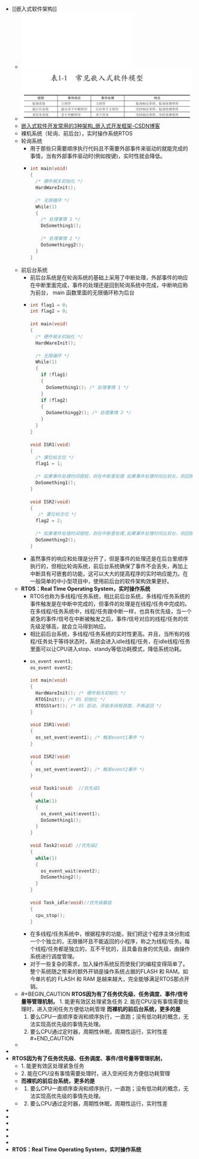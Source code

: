 - [[嵌入式软件架构]]
	- ![嵌入式实时操作系统原理与最佳实践_刘旭明Anna’s_Archive.pdf](../assets/嵌入式实时操作系统原理与最佳实践_(电子与嵌入式系统设计丛书)_--_刘旭明_--_9787111476078_--_89d693b4550f625d461dae8a88ee5baa_--_Anna’s_Archive_1718630097688_0.pdf)
	- ![image.png](../assets/image_1718630490152_0.png)
	- [嵌入式软件开发常用的3种架构_嵌入式开发框架-CSDN博客](https://blog.csdn.net/an520_/article/details/124877026)
	- 裸机系统（轮询、前后台），实时操作系统RTOS
	- 轮询系统
		- 用于那些只需要顺序执行代码且不需要外部事件来驱动的就能完成的事情，当有外部事件驱动时(例如按键)，实时性就会降低。
		- ```c
		  int main(void)
		  {   
		    /* 硬件相关初始化 */  
		    HardWareInit();  
		    
		    /* 无限循环 */  
		    While(1) 
		    {       
		      /* 处理事情 1 */     
		      DoSomething1();     
		      
		      /* 处理事情 2 */    
		      DoSomethingg2();  
		    }
		  }
		  ```
	- 前后台系统
		- 前后台系统是在轮询系统的基础上采用了中断处理，外部事件的响应在中断里面完成，事件的处理还是回到轮询系统中完成，中断响应称为前台， main 函数里面的无限循环称为后台
		- ```c
		  int flag1 = 0;
		  int flag2 = 0;
		  
		  int main(void)
		  {	
		    /* 硬件相关初始化 */
		    HardWareInit(); 
		    
		    /* 无限循环 */
		    While(1)
		    {
		      if (flag1)
		      {  
		        DoSomething1(); /* 处理事情 1 */
		      }
		      if (flag2) 
		      {  
		        DoSomethingg2(); /* 处理事情 2 */
		      }
		    }
		  }
		  
		  void ISR1(void)
		  {     
		    /* 置位标志位 */   
		    flag1 = 1;  
		    
		    /* 如果事件处理时间很短，则在中断里处理 如果事件处理时间比较长，则回到后台 */   
		    DoSomething1();
		  }
		  
		  void ISR2(void)
		  {    
		     /* 置位标志位 */
		    flag2 = 2;   
		    
		    /* 如果事件处理时间很短，则在中断里处理,如果事件处理时间比较长，则回到后台*/   
		    DoSomething2();
		  }
		  
		  ```
		- 虽然事件的响应和处理是分开了，但是事件的处理还是在后台里顺序执行的，但相比轮询系统，前后台系统确保了事件不会丢失，再加上中断具有可嵌套的功能，这可以大大的提高程序的实时响应能力。在一般简单的中小型项目中，使用前后台的软件架构效果更好。
	- **RTOS：Real Time Operating System，实时操作系统**
		- RTOS也称为多线程/任务系统，相比前后台系统，多线程/任务系统的事件触发是在中断中完成的，但事件的处理是在线程/任务中完成的。在多线程/任务系统中，线程/任务跟中断一样，也具有优先级，当一个紧急的事件/信号在中断被触发之后，事件/信号对应的线程/任务的优先级足够高，就会立马得到响应。
		- 相比前后台系统，多线程/任务系统的实时性更高。并且，当所有的线程/任务处于等待状态时，系统会进入idle线程/任务，在idle线程/任务里面可以让CPU进入stop、standy等低功耗模式，降低系统功耗。
		- ```c
		  os_event event1;
		  os_event event2;
		  
		  int main(void)
		  {   
		    HardWareInit(); /* 硬件相关初始化 */   
		    RTOSInit(); /* OS 初始化 */   
		    RTOSStart(); /* OS 启动，开始多线程调度，不再返回 */
		  }
		  
		  void ISR1(void)
		  { 
		    os_set_event(event1); /* 触发event1事件 */
		  }
		  
		  void ISR2(void)
		  {   
		    os_set_event(event2); /* 触发event2事件 */
		  }
		  
		  void Task1(void)  //优先级1
		  {  
		    while(1)  
		    {      
		      os_event_wait(event1);   
		      DoSomething1();  
		    }
		  }
		  
		  void Task2(void) //优先级2
		  {  
		    while(1)  
		    {     
		      os_event_wait(event2);     
		      DoSomething2();  
		    }
		  }
		  
		  void Task_idle(void)//优先级最低
		  {  
		    cpu_stop();
		  }
		  ```
		- 在多线程/任务系统中，根据程序的功能，我们把这个程序主体分割成一个个独立的，无限循环且不能返回的小程序，称之为线程/任务。每个线程/任务都是独立的，互不干扰的，且具备自身的优先级，由操作系统进行调度管理。
		- 对于一些复杂的需求，加入操作系统反而使我们的编程变得简单了。整个系统随之带来的额外开销是操作系统占据的FLASH 和 RAM。如今单片机的 FLASH 和 RAM 是越来越大，完全能够满足RTOS那点开销。
	- #+BEGIN_CAUTION
	  **RTOS因为有了任务优先级、任务调度、事件/信号量等管理机制，**
	  	1. 能更有效区处理紧急任务
	  	2. 能在CPU没有事情需要处理时，进入空闲任务方便低功耗管理
	  **而裸机的前后台系统，更多的是**
	  	1. 要么CPU一直顺序查询和顺序执行，一直跑；没有低功耗的概念，无法实现高优先级的事情先处理。
	  	2. 要么CPU通过定时器，周期性休眠，周期性运行，实时性差
	  #+END_CAUTION
	-
-
- **RTOS因为有了任务优先级、任务调度、事件/信号量等管理机制，**
	- 1. 能更有效区处理紧急任务
	- 2. 能在CPU没有事情需要处理时，进入空闲任务方便低功耗管理
	- **而裸机的前后台系统，更多的是**
	- 1. 要么CPU一直顺序查询和顺序执行，一直跑；没有低功耗的概念，无法实现高优先级的事情先处理。
	- 2. 要么CPU通过定时器，周期性休眠，周期性运行，实时性差
-
-
-
-
-
-
- **RTOS：Real Time Operating System，实时操作系统**